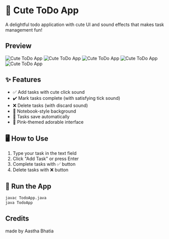# 🎀 Cute ToDo App

A delightful todo application with cute UI and sound effects that makes task management fun!

## Preview
![Cute ToDo App](https://github.com/Aastha-Bhatia/Cute-ToDo-App/Screenshot1.png)
![Cute ToDo App](https://github.com/Aastha-Bhatia/Cute-ToDo-App/Screenshot2.png)
![Cute ToDo App](https://github.com/Aastha-Bhatia/Cute-ToDo-App/Screenshot3.png)
![Cute ToDo App](https://github.com/Aastha-Bhatia/Cute-ToDo-App/Screenshot4.png)
![Cute ToDo App](https://github.com/Aastha-Bhatia/Cute-ToDo-App/Screenshot5.png)

## ✨ Features

- ✅ Add tasks with cute click sound
- ✔️ Mark tasks complete (with satisfying tick sound)
- ❌ Delete tasks (with discard sound)
- 📝 Notebook-style background
- 💾 Tasks save automatically
- 🎨 Pink-themed adorable interface

## 🖥️ How to Use

1. Type your task in the text field
2. Click "Add Task" or press Enter
3. Complete tasks with ✅ button
4. Delete tasks with ❌ button

## 🚀 Run the App

```bash
javac TodoApp.java
java TodoApp
```

## Credits
made by Aastha Bhatia 
